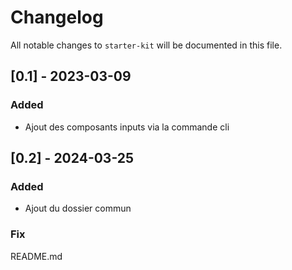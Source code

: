 # Changelog

All notable changes to `starter-kit` will be documented in this file.

## [0.1] - 2023-03-09

### Added

- Ajout des composants inputs via la commande cli

## [0.2] - 2024-03-25

### Added

- Ajout du dossier commun

### Fix
README.md

